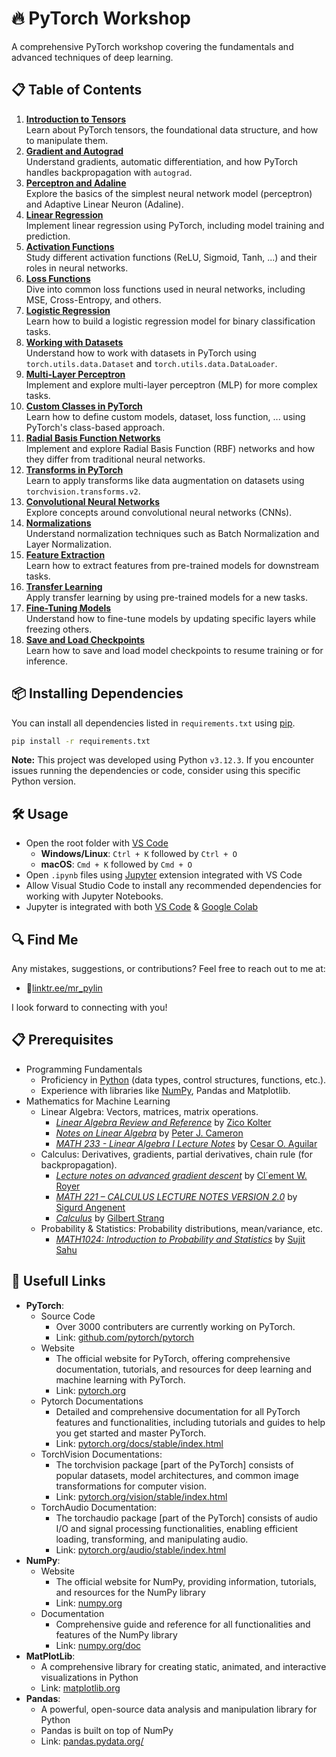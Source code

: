 # 🔥 PyTorch Workshop
A comprehensive PyTorch workshop covering the fundamentals and advanced techniques of deep learning.

## 📋 Table of Contents
1. **[Introduction to Tensors](./codes/00_tensor.ipynb)**  
   Learn about PyTorch tensors, the foundational data structure, and how to manipulate them.
1. **[Gradient and Autograd](./codes/01_gradient.ipynb)**  
   Understand gradients, automatic differentiation, and how PyTorch handles backpropagation with `autograd`.
1. **[Perceptron and Adaline](./codes/02_perceptron.ipynb)**  
   Explore the basics of the simplest neural network model (perceptron) and Adaptive Linear Neuron (Adaline).
1. **[Linear Regression](./codes/03_linear-regression.ipynb)**  
   Implement linear regression using PyTorch, including model training and prediction.
1. **[Activation Functions](./codes/04_activation-functions.ipynb)**  
   Study different activation functions (ReLU, Sigmoid, Tanh, ...) and their roles in neural networks.
1. **[Loss Functions](./codes/05_loss-functions.ipynb)**  
   Dive into common loss functions used in neural networks, including MSE, Cross-Entropy, and others.
1. **[Logistic Regression](./codes/06_logistic-regression.ipynb)**  
   Learn how to build a logistic regression model for binary classification tasks.
1. **[Working with Datasets](./codes/07_dataset.ipynb)**  
   Understand how to work with datasets in PyTorch using `torch.utils.data.Dataset` and `torch.utils.data.DataLoader`.
1. **[Multi-Layer Perceptron](./codes/08_multi-layer-perceptron.ipynb)**  
   Implement and explore multi-layer perceptron (MLP) for more complex tasks.
1. **[Custom Classes in PyTorch](./codes/09_custom-class.ipynb)**  
   Learn how to define custom models, dataset, loss function, ... using PyTorch's class-based approach.
1. **[Radial Basis Function Networks](./codes/10_radial-basis-function-networks.ipynb)**  
   Implement and explore Radial Basis Function (RBF) networks and how they differ from traditional neural networks.
1. **[Transforms in PyTorch](./codes/11_transforms.ipynb)**  
   Learn to apply transforms like data augmentation on datasets using `torchvision.transforms.v2`.
1. **[Convolutional Neural Networks](./codes/12_convolutional-neural-networks.ipynb)**  
   Explore concepts around convolutional neural networks (CNNs).
1. **[Normalizations](./codes/13_normalizations.ipynb)**  
   Understand normalization techniques such as Batch Normalization and Layer Normalization.
1. **[Feature Extraction](./codes/14_feature-extraction.ipynb)**  
   Learn how to extract features from pre-trained models for downstream tasks.
1. **[Transfer Learning](./codes/15_transfer-learning.ipynb)**  
   Apply transfer learning by using pre-trained models for a new tasks.
1. **[Fine-Tuning Models](./codes/16_fine-tuning.ipynb)**  
   Understand how to fine-tune models by updating specific layers while freezing others.
1. **[Save and Load Checkpoints](./codes/17_save-load-checkpoint.ipynb)**  
   Learn how to save and load model checkpoints to resume training or for inference.

## 📦 Installing Dependencies
You can install all dependencies listed in `requirements.txt` using [pip](https://pip.pypa.io/en/stable/installation/).
```bash
pip install -r requirements.txt
```
**Note:** This project was developed using Python `v3.12.3`. If you encounter issues running the dependencies or code, consider using this specific Python version.

## 🛠️ Usage
   - Open the root folder with [VS Code](https://code.visualstudio.com/)
      - **Windows/Linux**: `Ctrl + K` followed by `Ctrl + O`
      - **macOS**: `Cmd + K` followed by `Cmd + O`
   - Open `.ipynb` files using [Jupyter](https://jupyter.org/) extension integrated with VS Code
   - Allow Visual Studio Code to install any recommended dependencies for working with Jupyter Notebooks.
   - Jupyter is integrated with both [VS Code](https://code.visualstudio.com/) & [Google Colab](https://colab.research.google.com/)

## 🔍 Find Me
Any mistakes, suggestions, or contributions? Feel free to reach out to me at:
   - 📍[linktr.ee/mr_pylin](https://linktr.ee/mr_pylin)
   
I look forward to connecting with you! 

## 📋 Prerequisites
   - Programming Fundamentals
      - Proficiency in [Python](https://github.com/mr-pylin/python-workshop) (data types, control structures, functions, etc.).
      - Experience with libraries like [NumPy](https://github.com/mr-pylin/numpy-workshop), Pandas and Matplotlib.
   - Mathematics for Machine Learning
      - Linear Algebra: Vectors, matrices, matrix operations.
         - [*Linear Algebra Review and Reference*](https://www.cs.cmu.edu/%7Ezkolter/course/linalg/linalg_notes.pdf) by [Zico Kolter](https://zicokolter.com)
         - [*Notes on Linear Algebra*](https://webspace.maths.qmul.ac.uk/p.j.cameron/notes/linalg.pdf) by [Peter J. Cameron](https://cameroncounts.github.io/web)
         - [*MATH 233 - Linear Algebra I Lecture Notes*](https://www.geneseo.edu/~aguilar/public/assets/courses/233/main_notes.pdf) by [Cesar O. Aguilar](https://www.geneseo.edu/~aguilar/)
      - Calculus: Derivatives, gradients, partial derivatives, chain rule (for backpropagation).
         - [*Lecture notes on advanced gradient descent*]() by [Cl´ement W. Royer](https://scholar.google.fr/citations?user=nmRlYWwAAAAJ&hl=en)
         - [*MATH 221 –  CALCULUS LECTURE NOTES VERSION 2.0*](https://people.math.wisc.edu/~angenent/Free-Lecture-Notes/free221.pdf) by [Sigurd Angenent](https://people.math.wisc.edu/~angenent)
         - [*Calculus*](https://ocw.mit.edu/ans7870/resources/Strang/Edited/Calculus/Calculus.pdf) by [Gilbert Strang](https://math.mit.edu/~gs)
      - Probability & Statistics: Probability distributions, mean/variance, etc.
         - [*MATH1024: Introduction to Probability and Statistics*](https://www.sujitsahu.com/teach/2020_math1024.pdf) by [Sujit Sahu](https://www.southampton.ac.uk/people/5wynjr/professor-sujit-sahu)

## 🔗 Usefull Links
   - **PyTorch**:
      - Source Code
         - Over 3000 contributers are currently working on PyTorch.
         - Link: [github.com/pytorch/pytorch](https://github.com/pytorch/pytorch)
      - Website
         - The official website for PyTorch, offering comprehensive documentation, tutorials, and resources for deep learning and machine learning with PyTorch.
         - Link: [pytorch.org](https://pytorch.org/)
      - Pytorch Documentations
         - Detailed and comprehensive documentation for all PyTorch features and functionalities, including tutorials and guides to help you get started and master PyTorch.
         - Link: [pytorch.org/docs/stable/index.html](https://pytorch.org/docs/stable/index.html)
      - TorchVision Documentations:
         - The torchvision package [part of the PyTorch] consists of popular datasets, model architectures, and common image transformations for computer vision.
         - Link: [pytorch.org/vision/stable/index.html](https://pytorch.org/vision/stable/index.html)
      - TorchAudio Documentation:
         - The torchaudio package [part of the PyTorch] consists of audio I/O and signal processing functionalities, enabling efficient loading, transforming, and manipulating audio.
         - Link: [pytorch.org/audio/stable/index.html](https://pytorch.org/audio/stable/index.html)
   - **NumPy**:
      - Website
         - The official website for NumPy, providing information, tutorials, and resources for the NumPy library
         - Link: [numpy.org](https://numpy.org/)
      - Documentation
         - Comprehensive guide and reference for all functionalities and features of the NumPy library
         - Link: [numpy.org/doc](https://numpy.org/doc/)
   - **MatPlotLib**:
      - A comprehensive library for creating static, animated, and interactive visualizations in Python
      - Link: [matplotlib.org](https://matplotlib.org/)
   - **Pandas**:
      - A powerful, open-source data analysis and manipulation library for Python
      - Pandas is built on top of NumPy
      - Link: [pandas.pydata.org/](https://pandas.pydata.org/)